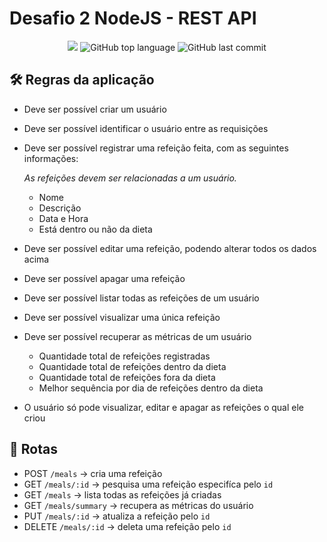 # Desafio 2 NodeJS - REST API

<p align="center">
  <img src="https://img.shields.io/static/v1?label=api&message=rest&color=blueviolet&style=for-the-badge"/>
  <img alt="GitHub top language" src="https://img.shields.io/github/languages/top/evertonvargas/ignite-nodejs-desafio2?color=blueviolet&logo=TypeScript&logoColor=white&style=for-the-badge">
  <img alt="GitHub last commit" src="https://img.shields.io/github/last-commit/evertonvargas/ignite-nodejs-desafio2?color=blueviolet&style=for-the-badge">
</p>

## 🛠️ Regras da aplicação

- Deve ser possível criar um usuário
- Deve ser possível identificar o usuário entre as requisições
- Deve ser possível registrar uma refeição feita, com as seguintes informações:
    
    *As refeições devem ser relacionadas a um usuário.*
    
    - Nome
    - Descrição
    - Data e Hora
    - Está dentro ou não da dieta
- Deve ser possível editar uma refeição, podendo alterar todos os dados acima
- Deve ser possível apagar uma refeição
- Deve ser possível listar todas as refeições de um usuário
- Deve ser possível visualizar uma única refeição
- Deve ser possível recuperar as métricas de um usuário
    - Quantidade total de refeições registradas
    - Quantidade total de refeições dentro da dieta
    - Quantidade total de refeições fora da dieta
    - Melhor sequência por dia de refeições dentro da dieta
- O usuário só pode visualizar, editar e apagar as refeições o qual ele criou

## 🔗 Rotas

- POST `/meals` → cria uma refeição
- GET `/meals/:id` → pesquisa uma refeição especifíca pelo `id`
- GET `/meals` → lista todas as refeições já criadas
- GET `/meals/summary` → recupera as métricas do usuário 
- PUT  `/meals/:id` → atualiza a refeição pelo `id`
- DELETE `/meals/:id` → deleta uma refeição pelo `id`